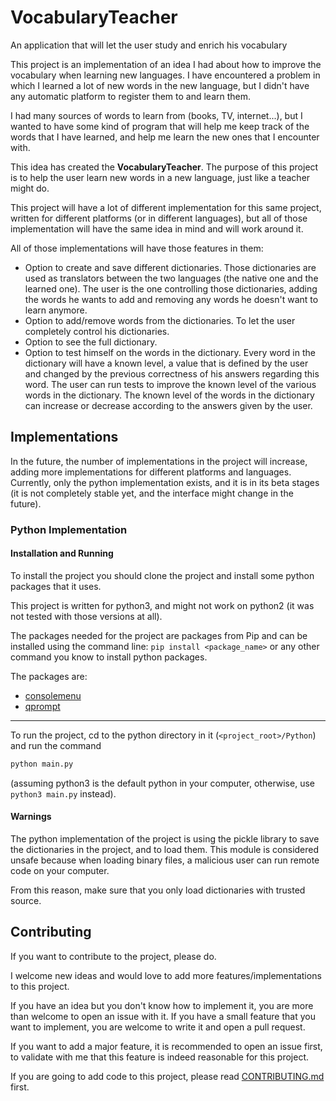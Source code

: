 # VocabularyTeacher
An application that will let the user study and enrich his vocabulary

This project is an implementation of an idea I had about how to improve the
vocabulary when learning new languages. I have encountered a problem in which
I learned a lot of new words in the new language, but I didn't have any
automatic platform to register them to and learn them.

I had many sources of words to learn from (books, TV, internet...), but I wanted
to have some kind of program that will help me keep track of the words that
I have learned, and help me learn the new ones that I encounter with.

This idea has created the **VocabularyTeacher**. The purpose of this project is
to help the user learn new words in a new language, just like a teacher might
do.

This project will have a lot of different implementation for this same project,
written for different platforms (or in different languages), but all of those
implementation will have the same idea in mind and will work around it.


All of those implementations will have those features in them:
* Option to create and save different dictionaries. Those dictionaries are used
    as translators between the two languages (the native one and the learned
    one). The user is the one controlling those dictionaries, adding the words
    he wants to add and removing any words he doesn't want to learn anymore.
* Option to add/remove words from the dictionaries. To let the user completely
    control his dictionaries.
* Option to see the full dictionary.
* Option to test himself on the words in the dictionary. Every word in the
    dictionary will have a known level, a value that is defined by the user and
    changed by the previous correctness of his answers regarding this word. The
    user can run tests to improve the known level of the various words in the
    dictionary. The known level of the words in the dictionary can increase or
    decrease according to the answers given by the user.

## Implementations

In the future, the number of implementations in the project will increase,
adding more implementations for different platforms and languages. Currently,
only the python implementation exists, and it is in its beta stages (it is not
completely stable yet, and the interface might change in the future).

### Python Implementation

#### Installation and Running

To install the project you should clone the project and install some python
packages that it uses.

This project is written for python3, and might not work on python2 (it was not
tested with those versions at all).

The packages needed for the project are packages from Pip and can be installed
using the command line: `pip install <package_name>` or any other command you
know to install python packages.

The packages are:

* [consolemenu](https://pypi.org/project/console-menu/)
* [qprompt](https://pypi.org/project/qprompt/)

----

To run the project, cd to the python directory in it (`<project_root>/Python`)
and run the command
```bash
python main.py
```
(assuming python3 is the default python in your computer, otherwise, use
`python3 main.py` instead).

#### Warnings

The python implementation of the project is using the pickle library to save the
dictionaries in the project, and to load them. This module is considered unsafe
because when loading binary files, a malicious user can run remote code on your
computer.

From this reason, make sure that you only load dictionaries with trusted
source.

## Contributing
If you want to contribute to the project, please do.

I welcome new ideas and would love to add more features/implementations to this
project.

If you have an idea but you don't know how to implement it, you are more than
welcome to open an issue with it. If you have a small feature that you want to
implement, you are welcome to write it and open a pull request.

If you want to add a major feature, it is recommended to open an issue first, to
validate with me that this feature is indeed reasonable for this project.

If you are going to add code to this project, please read
[CONTRIBUTING.md](contributing.md) first.
